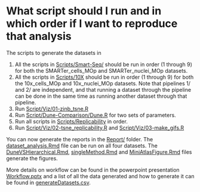 # What script should I run and in which order if I want to reproduce that analysis

The scripts to generate the datasets in 
1. All the scripts in [Scripts/Smart-Seq/](Scripts/Smart-Seq/) should be run in order (1 through 9) for both the SMARTer_cells_MOp and SMARTer_nuclei_MOp datasets.
2. All the scripts in [Scripts/10X](Scripts/10X/) should be run in order (1 through 9) for both the 10x_cells_MOp and 10x_nuclei_MOp datasets. Note that pipelines 1/ and 2/ are independent, and that running a dataset through the pipeline can be done in the same time as running another dataset through that pipeline.
3. Run [Script/Viz/01-zinb_tsne.R](Script/Viz/01-zinb_tsne.R)
4. Run [Script/Dune-Comparison/Dune.R](Script/Dune-Comparison/Dune.R) for two sets of parameters.
5. Run all scripts in [Scripts/Replicability](Scripts/Replicability/) in order.
6. Run [Script/Viz/02-tsne_replicability.R](Script/Viz/02-tsne_replicability.R) and [Script/Viz/03-make_gifs.R](Script/Viz/03-make_gifs.R) 


You can now generate the reports in the [Report/](Report/) folder. The [dataset_analysis.Rmd](Report/IndividualDatasets/dataset_analysis.Rmd) file can be run on all four datasets. The [DuneVSHierarchical.Rmd](Report/IndividualDatasets/DuneVSHierarchical.Rmd), [singleMethod.Rmd](Report/IndividualDatasets/singleMethod.Rmd) and [MiniAtlasFigure.Rmd](Report/IndividualDatasets/MiniAtlasFigure.Rmd) files generate the figures.  

More details on workflow can be found in the powerpoint presentation [Workflow.pptx](Explainations/Workflow.pptx) and a list of all the data generated and how to generate it can be found in [generateDatasets.csv](Explainations/generateDatasets.csv). 
